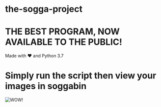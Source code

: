 # the-sogga-project
# THE BEST PROGRAM, NOW AVAILABLE TO THE PUBLIC!
Made with ❤ and Python 3.7
# Simply run the script then view your images in soggabin


![WOW!](https://static.wikia.nocookie.net/floppapedia-revamped/images/1/1d/Soggaglopnar.jpg/revision/latest?cb=20210722235441)

